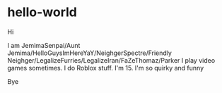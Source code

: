 # hello-world

Hi

I am JemimaSenpai/Aunt Jemima/HelloGuysImHereYaY/NeighgerSpectre/Friendly Neighger/LegalizeFurries/LegalizeIran/FaZeThomaz/Parker
I play video games sometimes. I do Roblox stuff. I'm 15. I'm so quirky and funny

Bye
